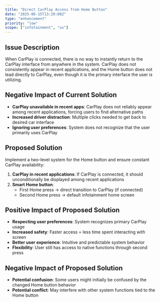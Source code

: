 ```yaml
---
title: "Direct CarPlay Access from Home Button"
date: "2025-06-15T13:20:00Z"
type: "enhancement"
priority: "low"
scope: ["infotainment", "ux"]
---
```


## Issue Description

When CarPlay is connected, there is no way to instantly return to the CarPlay interface from anywhere in the system. CarPlay does not consistently appear in recent applications, and the Home button does not lead directly to CarPlay, even though it is the primary interface the user is utilizing.

## Negative Impact of Current Solution

- **CarPlay unavailable in recent apps**: CarPlay does not reliably appear among recent applications, forcing users to find alternative paths
- **Increased driver distraction**: Multiple clicks needed to get back to desired car interface
- **Ignoring user preferences**: System does not recognize that the user primarily uses CarPlay

## Proposed Solution

Implement a two-level system for the Home button and ensure constant CarPlay availability:

1. **CarPlay in recent applications**: If CarPlay is connected, it should unconditionally be displayed among recent applications
2. **Smart Home button**:
   - First Home press → direct transition to CarPlay (if connected)
   - Second Home press → default infotainment home screen

## Positive Impact of Proposed Solution

- **Respecting user preferences**: System recognizes primary CarPlay usage
- **Increased safety**: Faster access = less time spent interacting with screen
- **Better user experience**: Intuitive and predictable system behavior
- **Flexibility**: User still has access to native functions through second press

## Negative Impact of Proposed Solution

- **Potential confusion**: Some users might initially be confused by the changed Home button behavior
- **Potential conflict**: May interfere with other system functions tied to the Home button
